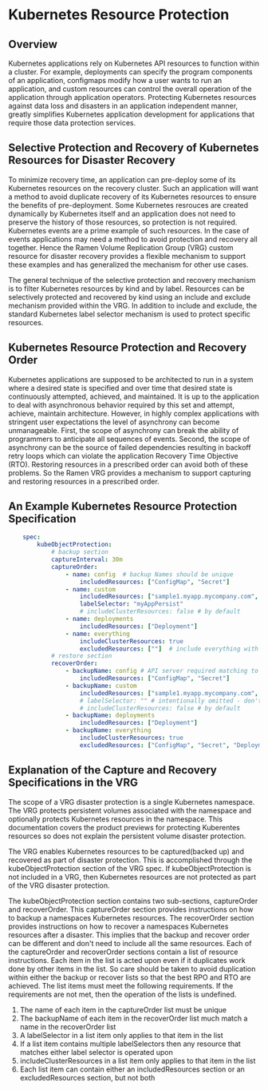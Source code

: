 <!--
SPDX-FileCopyrightText: The RamenDR authors
SPDX-License-Identifier: Apache-2.0
-->

# Kubernetes Resource Protection

## Overview

Kubernetes applications rely on Kubernetes API resources to function within a
cluster.  For example, deployments can specify the program components of an
application, configmaps modify how a user wants to run an application, and
custom resources can control the overall operation of the application through
application operators.  Protecting Kubernetes resources against data loss and
disasters in an application independent manner, greatly simplifies Kubernetes
application development for applications that require those data protection
services.

## Selective Protection and Recovery of Kubernetes Resources for Disaster Recovery

To minimize recovery time, an application can pre-deploy some of its Kubernetes
resources on the recovery cluster.  Such an application will want a method to
avoid duplicate recovery of its Kubernetes resources to ensure the benefits of
pre-deployment.  Some Kubernetes resrouces are created dynamically by Kubernetes
itself and an application does not need to preserve the history of those
resources, so protection is not required.  Kubernetes events are a prime example
of such resources.  In the case of events applications may need a method to
avoid protection and recovery all together.  Hence the Ramen Volume Replication
Group (VRG) custom resource for disaster recovery provides a flexible mechanism
to support these examples and has generalized the mechanism for other use cases.

The general technique of the selective protection and recovery mechanism is to
filter Kubernetes resources by kind and by label.  Resources can be selectively
protected and recovered by kind using an include and exclude mechanism provided
within the VRG.  In addition to include and exclude, the standard Kubernetes
label selector mechanism is used to protect specific resources.

## Kubernetes Resource Protection and Recovery Order

Kubernetes applications are supposed to be architected to run in a system where
a desired state is specified and over time that desired state is continuously
attempted, achieved, and maintained.  It is up to the application to deal with
asynchronous behavior required by this set and attempt, achieve, maintain
architecture.  However, in highly complex applications with stringent user
expectations the level of asynchrony can become unmanageable.  First, the scope
of asynchrony can break the ability of programmers to anticipate all sequences
of events.  Second, the scope of asynchrony can be the source of failed
dependencies resulting in backoff retry loops which can violate the application
Recovery Time Objective (RTO).  Restoring resources in a prescribed order can
avoid both of these problems.  So the Ramen VRG provides a mechanism to support
capturing and restoring resources in a prescribed order.

## An Example Kubernetes Resource Protection Specification

```yaml
    spec:
        kubeObjectProtection:
            # backup section
            captureInterval: 30m
            captureOrder:
                - name: config  # backup Names should be unique
                    includedResources: ["ConfigMap", "Secret"]
                - name: custom
                    includedResources: ["sample1.myapp.mycompany.com", "sample.myapp.mycompany.com", "sample3.myapp.mycompany.com"]
                    labelSelector: "myAppPersist"
                    # includeClusterResources: false # by default
                - name: deployments
                    includedResources: ["Deployment"]
                - name: everything
                    includeClusterResources: true
                    excludedResources: [""]  # include everything with no history, even resources in other backups
            # restore section
            recoverOrder:
                - backupName: config # API server required matching to backup struct
                    includedResources: ["ConfigMap", "Secret"]
                - backupName: custom
                    includedResources: ["sample1.myapp.mycompany.com", "sample2.myapp.mycompany.com", "sample3.myapp.mycompany.com"]
                    # labelSelector: "" # intentionally omitted - don't require label match
                    # includeClusterResources: false # by default
                - backupName: deployments
                    includedResources: ["Deployment"]
                - backupName: everything
                    includeClusterResources: true
                    excludedResources: ["ConfigMap", "Secret", "Deployment", "sample1.myapp.mycompany.com", "sample2.myapp.mycompany.com", "sample3.myapp.mycompany.com"]  # don't restore resources we've already restored
```

## Explanation of the Capture and Recovery Specifications in the VRG

The scope of a VRG disaster protection is a single Kubernetes namespace.  The
VRG protects persistent volumes associated with the namespace and optionally
protects Kubernetes resources in the namespace.  This documentation covers the
product previews for protecting Kuberentes resources so does not explain the
persistent volume disaster protection.

The VRG enables Kubernetes resources to be captured(backed up) and recovered as
part of disaster protection.  This is accomplished through the
kubeObjectProtection section of the VRG spec.  If kubeObjectProtection is not
included in a VRG, then Kubernetes resources are not protected as part of the
VRG disaster protection.

The kubeObjectProtection section contains two sub-sections, captureOrder and
recoverOrder.  This captureOrder section provides instructions on how to backup
a namespaces Kubernetes resources.  The recoverOrder section provides
instructions on how to recover a namespaces Kubernetes resources after a
disaster.  This implies that the backup and recover order can be different and
don't need to include all the same resources.  Each of the captureOrder and
recoverOrder sections contain a list of resource instructions.  Each item in the
list is acted upon even if it duplicates work done by other items in the list.
So care should be taken to avoid duplication within either the backup or recover
lists so that the best RPO and RTO are achieved.  The list items must meet the
following requirements.  If the requirements are not met, then the operation of
the lists is undefined.

1. The name of each item in the captureOrder list must be unique
1. The backupName of each item in the recoverOrder list much match a name in the
 recoverOrder list
1. A labelSelector in a list item only applies to that item in the list
1. If a list item contains multiple labelSelectors then any resource that
 matches either label selector is operated upon
1. includeClusterResources in a list item only applies to that item in the list
1. Each list item can contain either an includedResources section or an
 excludedResources section, but not both
